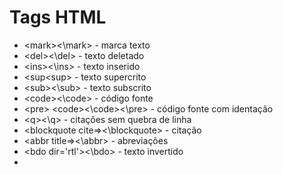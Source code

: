 # Tags HTML

- \<mark\>\<\\mark\> - marca texto
- \<del\>\<\\del\> - texto deletado
- \<ins\>\<\\ins\> - texto inserido
- \<sup\<sup\> - texto supercrito
- \<sub\>\<\\sub\> - texto subscrito
- \<code\>\<\\code\> - código fonte
- \<pre\> \<code\>\<\\code\>\<\\pre\> - código fonte com identação
- \<q\>\<\\q\> - citações sem quebra de linha
- \<blockquote cite=\>\<\\blockquote\> - citação
- \<abbr title=\>\<\\abbr\> - abreviações
- \<bdo dir='rtl'\>\<\\bdo\> - texto invertido
- 
